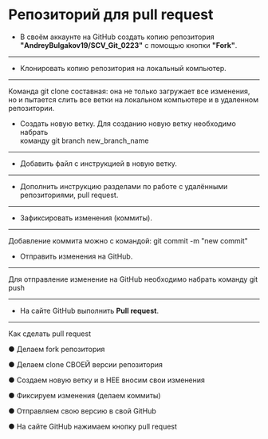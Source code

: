 # Репозиторий для **pull request**

* В своём аккаунте на GitHub создать копию репозитория **"AndreyBulgakov19/SCV_Git_0223"** с помощью кнопки **"Fork"**.

---

* Клонировать копию репозитория на локальный компьютер.

---
Команда git clone составная: она не только
загружает все изменения, но и пытается слить 
все ветки на локальном компьютере и в
удаленном репозитории.

* Создать новую ветку.
Для созданию новую ветку необходимо набрать   
команду git branch new_branch_name

---

* Добавить файл с инструкцией в новую ветку.

---

* Дополнить инструкцию разделами по работе с удалёнными репозиториями, pull request.

---

* Зафиксировать изменения (коммиты).

---
Добавление коммита можно с командой: 
git commit -m "new commit"


* Отправить изменения на GitHub.

---
Для отправление изменение на GitHub необходимо 
набрать команду git push

---

* На сайте GitHub выполнить **Pull request**.

---
Как сделать pull request

● Делаем fork репозитория

● Делаем clone СВОЕЙ версии репозитория

● Создаем новую ветку и в НЕЕ вносим свои изменения

● Фиксируем изменения (делаем коммиты)

● Отправляем свою версию в свой GitHub

● На сайте GitHub нажимаем кнопку pull request
